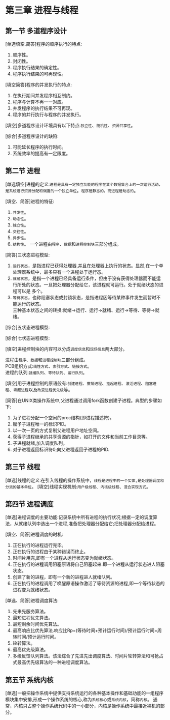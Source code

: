 # 第三章 进程与线程

## 第一节 多道程序设计

[单选填空.简答]程序的顺序执行的特点:

1. 顺序性。
2. 封闭性。
3. 程序执行结果的确定性。
4. 程序执行结果的可再现性。

[填空简答]程序的并发执行的特点:

1. 在执行期间并发程序相互制约。
2. 程序与计算不再一一对应。
3. 并发程序的执行结果不可再现。
4. 程序的并行执行与程序的并发执行。

[填空]多道程序设计环境具有以下特点:`独立性`、`随机性`、`资源共享性`。

[综合]多道程序设计的缺陷:

1. 可能延长程序的执行时间。
2. 系统效率的提高有一定限度。

## 第二节 进程

[单选填空]进程的定义:`进程是具有一定独立功能的程序在某个数据集合上的一次运行活动，是系统进行资源分配和调度的一个独立单位`。`程序是静态的，而进程是动态的`。

[填空、简答]进程的特征:

1. `并发性`。
2. `动态性`。
3. `独立性`。
4. `交往性`。
5. `异步性`。
6. `结构性`。
一个进程由`程序`、`数据`和`进程控制块`三部分组成。

[简答]三状态进程模型:

1. `运行状态`，是指进程已获得处理器,并且在处理器上执行的状态。显然,在一个单处理器系统中，最多只有一个进程处于运行态。
2. `就绪状态`，是指一个进程已经具备运行条件，但由于没有获得处理器而不能运行所处的状态。一旦把处理器分配给它，该进程就可运行。处于就绪状态的进程可以是
多个。
3. `等待状态`，也称阻塞状态或封锁状态，是指进程因等待某种事件发生而暂时不能运行的状态。  
三种基本状态之间的转换:就绪->运行、运行->就绪、运行->等待、等待->就绪。

[综合]五状态进程模型:

[综合]七状态进程模型:

[填空]进程控制块的内容可以分成`调度信息`和`现场信息`两大部分。

进程由`程序`、`数据`和`进程控制块`三部分组成。  
PCB组织方式:`线性方式`、`索引方式`、`链接方式`。  
进程的队列:`就绪队列`、`等待队列`、`运行队列`。

[填空]用于进程控制的原语般有:`创建进程`、`撒销进程`、`挂起进程`、`激活进程`、`阻塞进程`、`唤醒进程`以及`改变进程优先级`等。

[简答]在UNIX类操作系统中,父进程通过调用fork函数创建子进程。典型的步骤如下:

1. 为子进程分配一个空闲的proc结构(即进程描述符)。
2. 赋予子进程唯一的标识PID。
3. 以一次一页的方式复制父进程用户地址空间。
4. 获得子进程继承的共享资源的指针，如打开的文件和当前工作目录等。
5. 子进程就绪,加入调度队列。
6. 对子进程返回标识符0;向父进程返回子进程的PID.

## 第三节 线程

[单选]线程的定义:在引入线程的操作系统中，`线程是进程中的一个实体,是处理器调度和分派的基本单位`。
[填空]线程实现机制:`用户级线程`、`内核级线程`、`混合实现方式`。

## 第四节 进程调度

[单选]进程调度的主要功能:记录系统中所有进程的执行状况;根据一定的调度算法，从就绪队列中选出一个进程,准备把处理器分配给它;把处理器分配给进程。

[填空、简答]进程调度的时机:

1. 正在执行的进程运行完毕。
2. 正在执行的进程由于某种错误而终止。
3. 时间片用完,即有一个进程从运行状态变为就绪状态。
4. 正在执行的进程调用阻塞原语将自己阻塞起来.即一个进程从运行状态进人阻塞状态。
5. 创建了新的进程，即有一个新的进程进人就绪队列。
6. 正在执行的进程调用了唤醒原语操作激活了等待资源的进程,即一个等待状态的进程变为就绪状态。

[单选、简答]进程调度算法:

1. 先来先服务算法。
2. 最短进程优先算法。
3. 最短剩余时间优先算法。
4. 最高响应比优先算法.响应比Rp=(等待时间+预计运行时间)/预计运行时间=周转时间/预计运行时间。
5. 轮转算法。
6. 最高优先级算法。
7. 多级反馈队列算法。该法综合了先进先出调度算法、时间片轮转算法和可抢占式最高优先级算法的一种进程调度算法。

## 第五节 系统内核

[单选]一般把操作系统中提供支持系统运行的各种基本操作和基础功能的一组程序模块集中安排,形成一个操作系统的核心,称为`系统核心`或`系统内核`，简称`内核`。
通常，内核只占整个操作系统代码中的一小部分，内核是操作系统中最接近裸机的部分。
